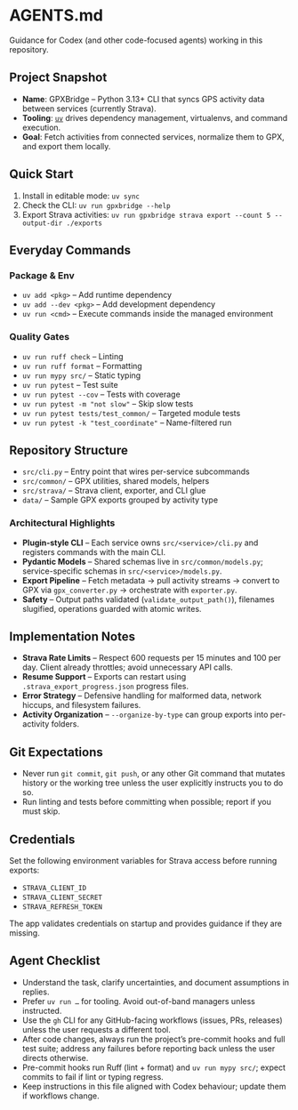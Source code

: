 # AGENTS.md

Guidance for Codex (and other code-focused agents) working in this repository.

## Project Snapshot
- **Name**: GPXBridge – Python 3.13+ CLI that syncs GPS activity data between services (currently Strava).
- **Tooling**: [`uv`](https://github.com/astral-sh/uv) drives dependency management, virtualenvs, and command execution.
- **Goal**: Fetch activities from connected services, normalize them to GPX, and export them locally.

## Quick Start
1. Install in editable mode: `uv sync`
2. Check the CLI: `uv run gpxbridge --help`
3. Export Strava activities: `uv run gpxbridge strava export --count 5 --output-dir ./exports`

## Everyday Commands
### Package & Env
- `uv add <pkg>` – Add runtime dependency
- `uv add --dev <pkg>` – Add development dependency
- `uv run <cmd>` – Execute commands inside the managed environment

### Quality Gates
- `uv run ruff check` – Linting
- `uv run ruff format` – Formatting
- `uv run mypy src/` – Static typing
- `uv run pytest` – Test suite
- `uv run pytest --cov` – Tests with coverage
- `uv run pytest -m "not slow"` – Skip slow tests
- `uv run pytest tests/test_common/` – Targeted module tests
- `uv run pytest -k "test_coordinate"` – Name-filtered run

## Repository Structure
- `src/cli.py` – Entry point that wires per-service subcommands
- `src/common/` – GPX utilities, shared models, helpers
- `src/strava/` – Strava client, exporter, and CLI glue
- `data/` – Sample GPX exports grouped by activity type

### Architectural Highlights
- **Plugin-style CLI** – Each service owns `src/<service>/cli.py` and registers commands with the main CLI.
- **Pydantic Models** – Shared schemas live in `src/common/models.py`; service-specific schemas in `src/<service>/models.py`.
- **Export Pipeline** – Fetch metadata → pull activity streams → convert to GPX via `gpx_converter.py` → orchestrate with `exporter.py`.
- **Safety** – Output paths validated (`validate_output_path()`), filenames slugified, operations guarded with atomic writes.

## Implementation Notes
- **Strava Rate Limits** – Respect 600 requests per 15 minutes and 100 per day. Client already throttles; avoid unnecessary API calls.
- **Resume Support** – Exports can restart using `.strava_export_progress.json` progress files.
- **Error Strategy** – Defensive handling for malformed data, network hiccups, and filesystem failures.
- **Activity Organization** – `--organize-by-type` can group exports into per-activity folders.

## Git Expectations
- Never run `git commit`, `git push`, or any other Git command that mutates history or the working tree unless the user explicitly instructs you to do so.
- Run linting and tests before committing when possible; report if you must skip.

## Credentials
Set the following environment variables for Strava access before running exports:
- `STRAVA_CLIENT_ID`
- `STRAVA_CLIENT_SECRET`
- `STRAVA_REFRESH_TOKEN`

The app validates credentials on startup and provides guidance if they are missing.

## Agent Checklist
- Understand the task, clarify uncertainties, and document assumptions in replies.
- Prefer `uv run …` for tooling. Avoid out-of-band managers unless instructed.
- Use the `gh` CLI for any GitHub-facing workflows (issues, PRs, releases) unless the user requests a different tool.
- After code changes, always run the project’s pre-commit hooks and full test suite; address any failures before reporting back unless the user directs otherwise.
- Pre-commit hooks run Ruff (lint + format) and `uv run mypy src/`; expect commits to fail if lint or typing regress.
- Keep instructions in this file aligned with Codex behaviour; update them if workflows change.
